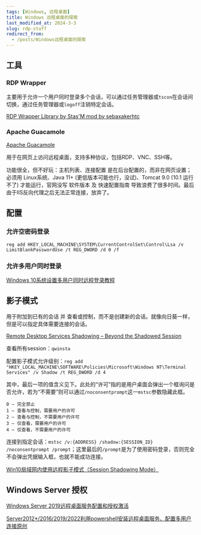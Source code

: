 ```yaml
---
tags: [Windows, 远程桌面]
title: Windows 远程桌面的探索
last_modified_at: 2024-3-3
slug: rdp-stuff
redirect_from: 
  - /posts/Windows远程桌面的探索
---
```


## 工具

### RDP Wrapper

主要用于允许一个用户同时登录多个会话，可以通过任务管理器或`tscon`在会话间切换，通过任务管理器或`logoff`注销特定会话。

[RDP Wrapper Library by Stas'M mod by sebaxakerhtc](https://github.com/sebaxakerhtc/rdpwrap)

### Apache Guacamole

[Apache Guacamole](https://guacamole.apache.org/)

用于在网页上访问远程桌面，支持多种协议，包括RDP、VNC、SSH等。

功能很全，但不好玩：主机列表、连接配置 是在后台配置的，而非在网页设置；必须用 Linux系统、Java 11+ (更低版本可能也行，没试)、Tomcat 9.0 (10.1 运行不了) 才能运行，官网没写 软件版本 及 快速配置指南 导致浪费了很多时间。最后由于IIS反向代理之后无法正常连接，放弃了。

## 配置

### 允许空密码登录

`reg add HKEY_LOCAL_MACHINE\SYSTEM\CurrentControlSet\Control\Lsa /v LimitBlankPasswordUse /t REG_DWORD /d 0 /f`

### 允许多用户同时登录

[Windows 10系统设置多用户同时远程登录教程](https://www.jianshu.com/p/0307ef79015e)

## 影子模式

用于附加到已有的会话 并 查看或控制，而不是创建新的会话。就像向日葵一样，但是可以指定具体需要连接的会话。

[Remote Desktop Services Shadowing – Beyond the Shadowed Session](https://swarm.ptsecurity.com/remote-desktop-services-shadowing/)

查看所有session：`qwinsta`

配置影子模式允许级别：`reg add "HKEY_LOCAL_MACHINE\SOFTWARE\Policies\Microsoft\Windows NT\Terminal Services" /v Shadow /t REG_DWORD /d 4`

其中，最后一项的值含义见下。此处的“许可”指的是用户桌面会弹出一个框询问是否允许，若为“不需要”则可以通过`/noconsentprompt`这一`mstsc`参数隐藏此框。

```plaintext
0 – 完全禁止
1 – 查看与控制，需要用户的许可
2 – 查看与控制，不需要用户的许可
3 – 仅查看，需要用户的许可
4 – 仅查看，不需要用户的许可
```

连接到指定会话：`mstsc /v:{ADDRESS} /shadow:{SESSION_ID} /noconsentprompt /prompt`；这里最后的`/prompt`是为了使用密码登录，否则完全不会弹出凭据输入框，也就不能成功连接。

[Win10局域网内使用远程影子模式（Session Shadowing Mode）](https://zlxdike.github.io/2019/04/02/Win10%E5%B1%80%E5%9F%9F%E7%BD%91%E5%86%85%E4%BD%BF%E7%94%A8%E8%BF%9C%E7%A8%8B%E5%BD%B1%E5%AD%90%E6%A8%A1%E5%BC%8F%EF%BC%88Session-Shadowing-Mode%EF%BC%89/)

## Windows Server 授权

[Windows Server 2019远程桌面服务配置和授权激活](https://www.cnblogs.com/laosan007/p/11734283.html)

[Server2012*/2016/2019/2022利用powershell安装远程桌面服务、配置多用户连接原创](https://cloud.tencent.com/developer/article/1598570)
